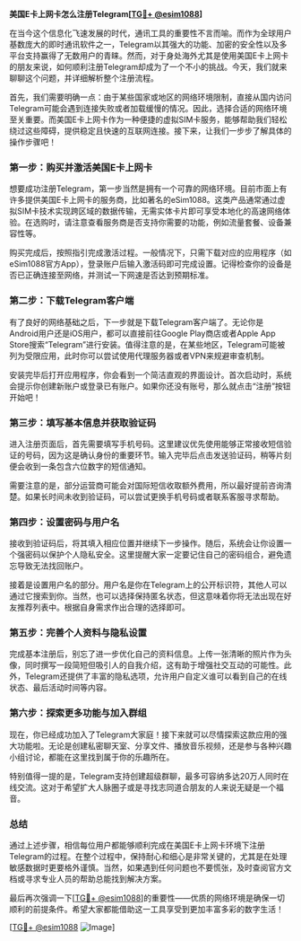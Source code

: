 **美国E卡上网卡怎么注册Telegram[[TG💪+ @esim1088](https://t.me/s/esim1088)]**

在当今这个信息化飞速发展的时代，通讯工具的重要性不言而喻。而作为全球用户基数庞大的即时通讯软件之一，Telegram以其强大的功能、加密的安全性以及多平台支持赢得了无数用户的青睐。然而，对于身处海外尤其是使用美国E卡上网卡的朋友来说，如何顺利注册Telegram却成为了一个不小的挑战。今天，我们就来聊聊这个问题，并详细解析整个注册流程。

首先，我们需要明确一点：由于某些国家或地区的网络环境限制，直接从国内访问Telegram可能会遇到连接失败或者加载缓慢的情况。因此，选择合适的网络环境至关重要。而美国E卡上网卡作为一种便捷的虚拟SIM卡服务，能够帮助我们轻松绕过这些障碍，提供稳定且快速的互联网连接。接下来，让我们一步步了解具体的操作步骤吧！

### 第一步：购买并激活美国E卡上网卡

想要成功注册Telegram，第一步当然是拥有一个可靠的网络环境。目前市面上有许多提供美国E卡上网卡的服务商，比如著名的eSim1088。这类产品通常通过虚拟SIM卡技术实现跨区域的数据传输，无需实体卡片即可享受本地化的高速网络体验。在选购时，请注意查看服务商是否支持你需要的功能，例如流量套餐、设备兼容性等。

购买完成后，按照指引完成激活过程。一般情况下，只需下载对应的应用程序（如eSim1088官方App），登录账户后输入激活码即可完成设置。记得检查你的设备是否已正确连接至网络，并测试一下网速是否达到预期标准。

### 第二步：下载Telegram客户端

有了良好的网络基础之后，下一步就是下载Telegram客户端了。无论你是Android用户还是iOS用户，都可以直接前往Google Play商店或者Apple App Store搜索“Telegram”进行安装。值得注意的是，在某些地区，Telegram可能被列为受限应用，此时你可以尝试使用代理服务器或者VPN来规避审查机制。

安装完毕后打开应用程序，你会看到一个简洁直观的界面设计。首次启动时，系统会提示你创建新账户或登录已有账户。如果你还没有账号，那么就点击“注册”按钮开始吧！

### 第三步：填写基本信息并获取验证码

进入注册页面后，首先需要填写手机号码。这里建议优先使用能够正常接收短信验证的号码，因为这是确认身份的重要环节。输入完毕后点击发送验证码，稍等片刻便会收到一条包含六位数字的短信通知。

需要注意的是，部分运营商可能会对国际短信收取额外费用，所以最好提前咨询清楚。如果长时间未收到验证码，可以尝试更换手机号码或者联系客服寻求帮助。

### 第四步：设置密码与用户名

接收到验证码后，将其填入相应位置并继续下一步操作。随后，系统会让你设置一个强密码以保护个人隐私安全。这里提醒大家一定要记住自己的密码组合，避免遗忘导致无法找回账户。

接着是设置用户名的部分。用户名是你在Telegram上的公开标识符，其他人可以通过它搜索到你。当然，也可以选择保持匿名状态，但这意味着你将无法出现在好友推荐列表中。根据自身需求作出合理的选择即可。

### 第五步：完善个人资料与隐私设置

完成基本注册后，别忘了进一步优化自己的资料信息。上传一张清晰的照片作为头像，同时撰写一段简短但吸引人的自我介绍，这有助于增强社交互动的可能性。此外，Telegram还提供了丰富的隐私选项，允许用户自定义谁可以看到自己的在线状态、最后活动时间等内容。

### 第六步：探索更多功能与加入群组

现在，你已经成功加入了Telegram大家庭！接下来就可以尽情探索这款应用的强大功能啦。无论是创建私密聊天室、分享文件、播放音乐视频，还是参与各种兴趣小组讨论，都能在这里找到属于你的乐趣所在。

特别值得一提的是，Telegram支持创建超级群聊，最多可容纳多达20万人同时在线交流。这对于希望扩大人脉圈子或是寻找志同道合朋友的人来说无疑是一个福音。

### 总结

通过上述步骤，相信每位用户都能够顺利完成在美国E卡上网卡环境下注册Telegram的过程。在整个过程中，保持耐心和细心是非常关键的，尤其是在处理敏感数据时更要格外谨慎。当然，如果遇到任何问题也不要慌张，及时查阅官方文档或寻求专业人员的帮助总能找到解决方案。

最后再次强调一下[[TG💪+ @esim1088](https://t.me/s/esim1088)]的重要性——优质的网络环境是确保一切顺利的前提条件。希望大家都能借助这一工具享受到更加丰富多彩的数字生活！

[[TG💪+ @esim1088](https://t.me/s/esim1088) ![Image](https://i.postimg.cc/4NQfJmqS/Snipaste-2025-05-13-00-14-12.png)]